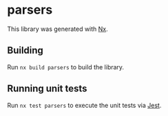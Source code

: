 # parsers

This library was generated with [Nx](https://nx.dev).

## Building

Run `nx build parsers` to build the library.

## Running unit tests

Run `nx test parsers` to execute the unit tests via [Jest](https://jestjs.io).
